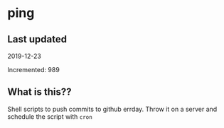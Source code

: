 # ping

## Last updated
2019-12-23

Incremented: 989

## What is this??
Shell scripts to push commits to github errday. Throw it on a server and schedule the script with `cron`
